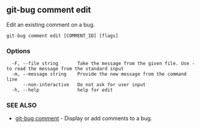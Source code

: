 ## git-bug comment edit

Edit an existing comment on a bug.

```
git-bug comment edit [COMMENT_ID] [flags]
```

### Options

```
  -F, --file string       Take the message from the given file. Use - to read the message from the standard input
  -m, --message string    Provide the new message from the command line
      --non-interactive   Do not ask for user input
  -h, --help              help for edit
```

### SEE ALSO

* [git-bug comment](git-bug_comment.md)	 - Display or add comments to a bug.

